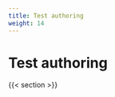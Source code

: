 ```yaml
---
title: Test authoring
weight: 14
---
```


# Test authoring

<!-- TODO: Add content -->

{{< section >}}
